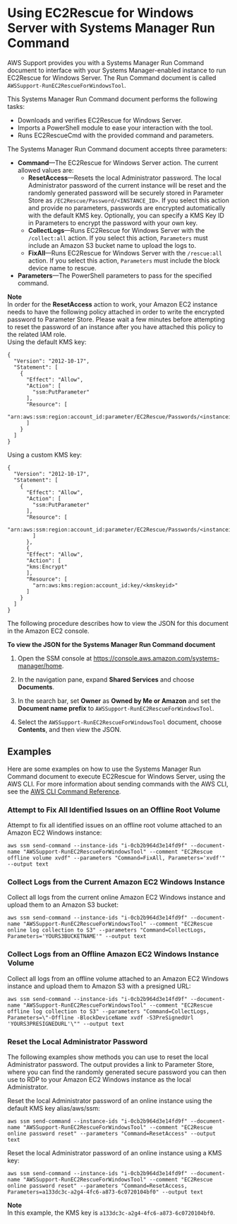 # Using EC2Rescue for Windows Server with Systems Manager Run Command<a name="ec2rw-ssm"></a>

AWS Support provides you with a Systems Manager Run Command document to interface with your Systems Manager\-enabled instance to run EC2Rescue for Windows Server\. The Run Command document is called `AWSSupport-RunEC2RescueForWindowsTool`\.

This Systems Manager Run Command document performs the following tasks:
+ Downloads and verifies EC2Rescue for Windows Server\.
+ Imports a PowerShell module to ease your interaction with the tool\.
+ Runs EC2RescueCmd with the provided command and parameters\.

The Systems Manager Run Command document accepts three parameters:
+ **Command**—The EC2Rescue for Windows Server action\. The current allowed values are:
  + **ResetAccess**—Resets the local Administrator password\. The local Administrator password of the current instance will be reset and the randomly generated password will be securely stored in Parameter Store as `/EC2Rescue/Password/<INSTANCE_ID>`\. If you select this action and provide no parameters, passwords are encrypted automatically with the default KMS key\. Optionally, you can specify a KMS Key ID in Parameters to encrypt the password with your own key\.
  + **CollectLogs**—Runs EC2Rescue for Windows Server with the `/collect:all` action\. If you select this action, `Parameters` must include an Amazon S3 bucket name to upload the logs to\.
  + **FixAll**—Runs EC2Rescue for Windows Server with the `/rescue:all` action\. If you select this action, `Parameters` must include the block device name to rescue\.
+ **Parameters**—The PowerShell parameters to pass for the specified command\.

**Note**  
In order for the **ResetAccess** action to work, your Amazon EC2 instance needs to have the following policy attached in order to write the encrypted password to Parameter Store\. Please wait a few minutes before attempting to reset the password of an instance after you have attached this policy to the related IAM role\.  
Using the default KMS key:  

```
{
  "Version": "2012-10-17",
  "Statement": [
    {
      "Effect": "Allow",
      "Action": [
        "ssm:PutParameter"
      ],
      "Resource": [
        "arn:aws:ssm:region:account_id:parameter/EC2Rescue/Passwords/<instanceid>"
      ]
    }
  ]
}
```
Using a custom KMS key:  

```
{
  "Version": "2012-10-17",
  "Statement": [
    {
      "Effect": "Allow",
      "Action": [
        "ssm:PutParameter"
      ],
      "Resource": [
        "arn:aws:ssm:region:account_id:parameter/EC2Rescue/Passwords/<instanceid>"
        ] 
      }, 
      { 
      "Effect": "Allow",
      "Action": [
      "kms:Encrypt"
      ],
      "Resource": [
        "arn:aws:kms:region:account_id:key/<kmskeyid>"
      ]
    }
  ]
}
```

The following procedure describes how to view the JSON for this document in the Amazon EC2 console\.

**To view the JSON for the Systems Manager Run Command document**

1. Open the SSM console at [https://console\.aws\.amazon\.com/systems\-manager/home](https://console.aws.amazon.com/systems-manager/home)\.

1. In the navigation pane, expand **Shared Services** and choose **Documents**\.

1. In the search bar, set **Owner** as **Owned by Me or Amazon** and set the **Document name prefix** to `AWSSupport-RunEC2RescueForWindowsTool`\.

1. Select the `AWSSupport-RunEC2RescueForWindowsTool` document, choose **Contents**, and then view the JSON\.

## Examples<a name="ec2rw-ssm-examples"></a>

Here are some examples on how to use the Systems Manager Run Command document to execute EC2Rescue for Windows Server, using the AWS CLI\. For more information about sending commands with the AWS CLI, see the [AWS CLI Command Reference](https://docs.aws.amazon.com/cli/latest/reference/ssm/send-command.html)\.

### Attempt to Fix All Identified Issues on an Offline Root Volume<a name="ec2rw-ssm-exam1"></a>

Attempt to fix all identified issues on an offline root volume attached to an Amazon EC2 Windows instance:

```
aws ssm send-command --instance-ids "i-0cb2b964d3e14fd9f" --document-name "AWSSupport-RunEC2RescueForWindowsTool" --comment "EC2Rescue offline volume xvdf" --parameters "Command=FixAll, Parameters='xvdf'" --output text
```

### Collect Logs from the Current Amazon EC2 Windows Instance<a name="ec2rw-ssm-exam2"></a>

Collect all logs from the current online Amazon EC2 Windows instance and upload them to an Amazon S3 bucket:

```
aws ssm send-command --instance-ids "i-0cb2b964d3e14fd9f" --document-name "AWSSupport-RunEC2RescueForWindowsTool" --comment "EC2Rescue online log collection to S3" --parameters "Command=CollectLogs, Parameters='YOURS3BUCKETNAME'" --output text
```

### Collect Logs from an Offline Amazon EC2 Windows Instance Volume<a name="ec2rw-ssm-exam3"></a>

Collect all logs from an offline volume attached to an Amazon EC2 Windows instance and upload them to Amazon S3 with a presigned URL: 

```
aws ssm send-command --instance-ids "i-0cb2b964d3e14fd9f" --document-name "AWSSupport-RunEC2RescueForWindowsTool" --comment "EC2Rescue offline log collection to S3" --parameters "Command=CollectLogs, Parameters=\"-Offline -BlockDeviceName xvdf -S3PreSignedUrl 'YOURS3PRESIGNEDURL'\"" --output text
```

### Reset the Local Administrator Password<a name="ec2rw-ssm-exam4"></a>

The following examples show methods you can use to reset the local Administrator password\. The output provides a link to Parameter Store, where you can find the randomly generated secure password you can then use to RDP to your Amazon EC2 Windows instance as the local Administrator\.

Reset the local Administrator password of an online instance using the default KMS key alias/aws/ssm:

```
aws ssm send-command --instance-ids "i-0cb2b964d3e14fd9f" --document-name "AWSSupport-RunEC2RescueForWindowsTool" --comment "EC2Rescue online password reset" --parameters "Command=ResetAccess" --output text
```

Reset the local Administrator password of an online instance using a KMS key:

```
aws ssm send-command --instance-ids "i-0cb2b964d3e14fd9f" --document-name "AWSSupport-RunEC2RescueForWindowsTool" --comment "EC2Rescue online password reset" --parameters "Command=ResetAccess, Parameters=a133dc3c-a2g4-4fc6-a873-6c0720104bf0" --output text
```

**Note**  
In this example, the KMS key is `a133dc3c-a2g4-4fc6-a873-6c0720104bf0`\.
